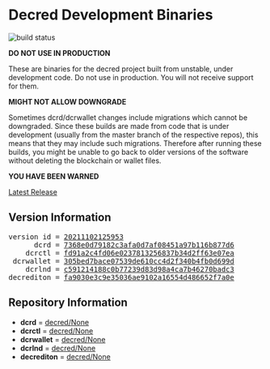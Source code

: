 
# Decred Development Binaries

![build status](https://github.com/matheusd/decred-weekly-builds/actions/workflows/decrediton.yml/badge.svg)


**DO NOT USE IN PRODUCTION**

These are binaries for the decred project built from unstable, under development
code. Do not use in production. You will not receive support for them.

**MIGHT NOT ALLOW DOWNGRADE**

Sometimes dcrd/dcrwallet changes include migrations which cannot be downgraded.
Since these builds are made from code that is under development (usually from
the master branch of the respective repos), this means that they may include such
migrations. Therefore after running these builds, you might be unable to go back
to older versions of the software without deleting the blockchain or wallet
files.

**YOU HAVE BEEN WARNED**

[Latest Release](https://github.com/matheusd/decred-weekly-builds/releases/latest)

## Version Information

<pre>
version id = <a href="https://github.com/matheusd/decred-weekly-builds/releases/tag/v20211102125953">20211102125953</a>
      dcrd = <a href="https://github.com/decred/dcrd/commits/7368e0d79182c3afa0d7af08451a97b116b877d6">7368e0d79182c3afa0d7af08451a97b116b877d6</a>
    dcrctl = <a href="https://github.com/decred/dcrctl/commits/fd91a2c4fd06e0237813256837b34d2ff63e07ea">fd91a2c4fd06e0237813256837b34d2ff63e07ea</a>
 dcrwallet = <a href="https://github.com/decred/dcrwallet/commits/305bed7bace07539de610cc4d2f340b4fb0d699d">305bed7bace07539de610cc4d2f340b4fb0d699d</a>
    dcrlnd = <a href="https://github.com/decred/dcrlnd/commits/c591214188c0b77239d83d98a4ca7b46270badc3">c591214188c0b77239d83d98a4ca7b46270badc3</a>
decrediton = <a href="https://github.com/decred/decrediton/commits/fa9030e3c9e35036ae9102a16554d486652f7a0e">fa9030e3c9e35036ae9102a16554d486652f7a0e</a>
</pre>

## Repository Information

- **dcrd** = [decred/None](https://github.com/decred/dcrd)
- **dcrctl** = [decred/None](https://github.com/decred/dcrctl)
- **dcrwallet** = [decred/None](https://github.com/decred/dcrwallet)
- **dcrlnd** = [decred/None](https://github.com/decred/dcrlnd)
- **decrediton** = [decred/None](https://github.com/decred/decrediton)


